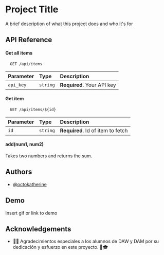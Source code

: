 
# Project Title

A brief description of what this project does and who it's for


## API Reference

#### Get all items

```http
  GET /api/items
```

| Parameter | Type     | Description                |
| :-------- | :------- | :------------------------- |
| `api_key` | `string` | **Required**. Your API key |

#### Get item

```http
  GET /api/items/${id}
```

| Parameter | Type     | Description                       |
| :-------- | :------- | :-------------------------------- |
| `id`      | `string` | **Required**. Id of item to fetch |

#### add(num1, num2)

Takes two numbers and returns the sum.


## Authors

- [@octokatherine](https://www.github.com/octokatherine)


## Demo

Insert gif or link to demo


## Acknowledgements

- 👨‍💻 Agradecimientos especiales a los alumnos de DAW y DAM por su dedicación y esfuerzo en este proyecto. 🚀🎓


